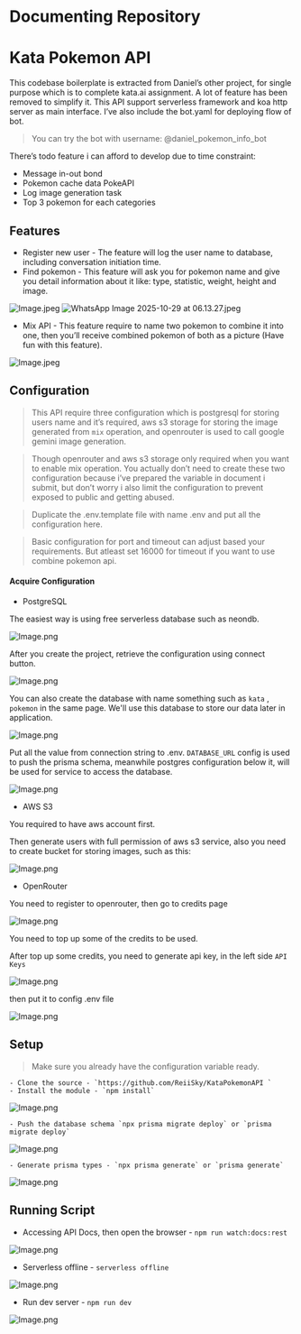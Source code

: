 # Documenting Repository

# Kata Pokemon API

This codebase boilerplate is extracted from Daniel’s other project, for single purpose which is to complete kata.ai assignment. A lot of feature has been removed to simplify it. This API support serverless framework and koa http server as main interface. I’ve also include the bot.yaml for deploying flow of bot.

> You can try the bot with username: @daniel_pokemon_info_bot

There’s todo feature i can afford to develop due to time constraint:

- Message in-out bond
- Pokemon cache data PokeAPI
- Log image generation task
- Top 3 pokemon for each categories

## Features

- Register new user - The feature will log the user name to database, including conversation initiation time.
- Find pokemon - This feature will ask you for pokemon name and give you detail information about it like: type, statistic, weight, height and image.

![Image.jpeg](https://resv2.craft.do/user/full/efbd129d-cd95-4fee-c221-d5812178c5ea/doc/DCF651A3-C43D-46A9-9943-E6176C41D95B/B56BD936-F4A8-4A2F-8154-32A5AEE68562_2/dXdOI2qWyK05tw1uP924YXBsOyWJHJaprmnCTszxACYz/Image.jpeg) ![WhatsApp Image 2025-10-29 at 06.13.27.jpeg](https://resv2.craft.do/user/full/efbd129d-cd95-4fee-c221-d5812178c5ea/doc/DCF651A3-C43D-46A9-9943-E6176C41D95B/1E5B84AD-9B24-43BE-8765-1DA682AA0B26_2/LRHPOLCoaWARYJBNjLOjUxqo4XWHQXKiVH1dq9Vxzdoz/WhatsApp%20Image%202025-10-29%20at%2006.13.27.jpeg)

- Mix API - This feature require to name two pokemon to combine it into one, then you’ll receive combined pokemon of both as a picture (Have fun with this feature).

![Image.jpeg](https://resv2.craft.do/user/full/efbd129d-cd95-4fee-c221-d5812178c5ea/doc/DCF651A3-C43D-46A9-9943-E6176C41D95B/2728D611-ADBD-466C-824B-D4F390AC6211_2/YklHXvUdsC1kJy8qQicLU9nQMgDIlLeD2U2xYqjLgpoz/Image.jpeg)

## Configuration

> This API require three configuration which is postgresql for storing users name and it’s required, aws s3 storage for storing the image generated from `mix` operation, and openrouter is used to call google gemini image generation.

> Though openrouter and aws s3 storage only required when you want to enable mix operation. You actually don’t need to create these two configuration because i’ve prepared the variable in document i submit, but don’t worry i also limit the configuration to prevent exposed to public and getting abused.

> Duplicate the .env.template file with name .env and put all the configuration here.

> Basic configuration for port and timeout can adjust based your requirements. But atleast set 16000 for timeout if you want to use combine pokemon api.

#### Acquire Configuration

- PostgreSQL

The easiest way is using free serverless database such as neondb.

![Image.png](https://resv2.craft.do/user/full/efbd129d-cd95-4fee-c221-d5812178c5ea/doc/DCF651A3-C43D-46A9-9943-E6176C41D95B/19DF6621-6F01-4962-8D34-B144DCAC6847_2/9rmG4o9yx6dH1HNuX9yzx9018kykvBfiHUvLdXuIjPIz/Image.png)

After you create the project, retrieve the configuration using connect button.

![Image.png](https://resv2.craft.do/user/full/efbd129d-cd95-4fee-c221-d5812178c5ea/doc/DCF651A3-C43D-46A9-9943-E6176C41D95B/16A8F1CD-7D17-4E47-B017-E91FF3840853_2/aFBdZ1rVoVfrScOzEYyQqd69pMMtRu9vRKIZrzxlfV8z/Image.png)

You can also create the database with name something such as `kata` , `pokemon`  in the same page. We'll use this database to store our data later in application.

![Image.png](https://resv2.craft.do/user/full/efbd129d-cd95-4fee-c221-d5812178c5ea/doc/DCF651A3-C43D-46A9-9943-E6176C41D95B/FA36A7B7-DCFF-478A-A817-3377F9BA12BC_2/5ShNvSX1Opb6tlwpCJVgdoXJb7bAxTy9fovTP9RAH5Iz/Image.png)

Put all the value from connection string to .env. `DATABASE_URL` config is used to push the prisma schema, meanwhile postgres configuration below it, will be used for service to access the database.

![Image.png](https://resv2.craft.do/user/full/efbd129d-cd95-4fee-c221-d5812178c5ea/doc/DCF651A3-C43D-46A9-9943-E6176C41D95B/5AB968C9-60F2-4E81-AA2F-2AA3A0F328EE_2/h4GAB1MZjwtaWPqkqZ6mHjdZKFxp8BesPmtO5ToRJw8z/Image.png)

- AWS S3

You required to have aws account first.

Then generate users with full permission of aws s3 service, also you need to create bucket for storing images, such as this:

![Image.png](https://resv2.craft.do/user/full/efbd129d-cd95-4fee-c221-d5812178c5ea/doc/DCF651A3-C43D-46A9-9943-E6176C41D95B/D530B633-2769-44EB-A4AD-4A1B679BAA3F_2/yNW2gzs2zgDqTja0ttbfh4bVmOr0dou0hEyd2VYYsNsz/Image.png)

- OpenRouter

You need to register to openrouter, then go to credits page

![Image.png](https://resv2.craft.do/user/full/efbd129d-cd95-4fee-c221-d5812178c5ea/doc/DCF651A3-C43D-46A9-9943-E6176C41D95B/26807844-0414-4230-BFB0-25839DE3671A_2/iDcHfuiXPRe6hE6k3nm4shajlcVOndRZBdbBMjjqjxIz/Image.png)

You need to top up some of the credits to be used.

After top up some credits, you need to generate api key, in the left side `API Keys`

![Image.png](https://resv2.craft.do/user/full/efbd129d-cd95-4fee-c221-d5812178c5ea/doc/DCF651A3-C43D-46A9-9943-E6176C41D95B/53F536B4-345D-4995-9055-6901917711BB_2/yEijgybOoxbHEdwM1UxWSYBGFyqxykolAxT6YS8fz5oz/Image.png)

then put it to config .env file

![Image.png](https://resv2.craft.do/user/full/efbd129d-cd95-4fee-c221-d5812178c5ea/doc/DCF651A3-C43D-46A9-9943-E6176C41D95B/40039C5A-7FB7-4FCE-8BFF-5A4F0CF67CE8_2/Mj0sxDIGAwu5RlKFDTQVgBqVhULxMXqT9XxFMYDLBK4z/Image.png)

## Setup

> Make sure you already have the configuration variable ready.

    - Clone the source - `https://github.com/ReiiSky/KataPokemonAPI `
    - Install the module - `npm install`

![Image.png](https://resv2.craft.do/user/full/efbd129d-cd95-4fee-c221-d5812178c5ea/doc/DCF651A3-C43D-46A9-9943-E6176C41D95B/0F389858-0C46-46FE-860B-8232162C3749_2/8UMQRkIANVhimAr3JMqyM4F2jvQwDZLvSrChLxwgus8z/Image.png)

    - Push the database schema `npx prisma migrate deploy` or `prisma migrate deploy`  

![Image.png](https://resv2.craft.do/user/full/efbd129d-cd95-4fee-c221-d5812178c5ea/doc/DCF651A3-C43D-46A9-9943-E6176C41D95B/F6B8BAA6-9443-4924-9BBF-9428A6431D2F_2/zUxJeWRxpOiGUtUNiVYFR1EQZMdfiYW1Wkgbhiy6FoEz/Image.png)

    - Generate prisma types - `npx prisma generate` or `prisma generate`

![Image.png](https://resv2.craft.do/user/full/efbd129d-cd95-4fee-c221-d5812178c5ea/doc/DCF651A3-C43D-46A9-9943-E6176C41D95B/DB0B685E-AA33-4C0C-A75A-790971D21AF6_2/iMtDbCHadn3QXcFfzRCLbkccBtzpEhTASXDYB7Pe7gkz/Image.png)

## Running Script

- Accessing API Docs, then open the browser - `npm run watch:docs:rest` 

![Image.png](https://resv2.craft.do/user/full/efbd129d-cd95-4fee-c221-d5812178c5ea/doc/DCF651A3-C43D-46A9-9943-E6176C41D95B/CF90262D-C5F7-4E9B-95E8-B112D0A83961_2/nny7NNcO6x8uIEZhnVZWUTU4kRc8nlMyohByqCntPGwz/Image.png)

- Serverless offline - `serverless offline` 

![Image.png](https://resv2.craft.do/user/full/efbd129d-cd95-4fee-c221-d5812178c5ea/doc/DCF651A3-C43D-46A9-9943-E6176C41D95B/47132124-B523-4FFA-B1DE-1577B3F08B31_2/xt9k3AwkWNJykCF9upj8izconxGdhvRjSIE4zmPqfCsz/Image.png)

- Run dev server - `npm run dev`

![Image.png](https://resv2.craft.do/user/full/efbd129d-cd95-4fee-c221-d5812178c5ea/doc/DCF651A3-C43D-46A9-9943-E6176C41D95B/ACC5D90A-8448-47FB-A4F9-5E1D43B81AEB_2/pHAwyCiZI1Isp4SnFc6bSbl19KNAK52hztDNH6apxgMz/Image.png)